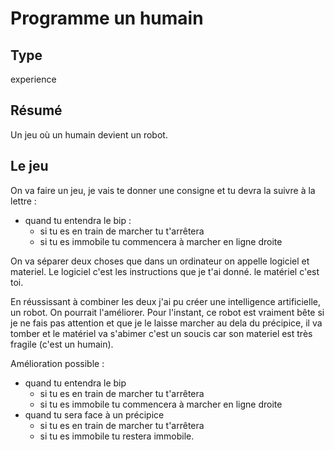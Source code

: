 Programme un humain
===================

Type
----

experience

Résumé
-------

Un jeu où un humain devient un robot.

Le jeu
-------

On va faire un jeu, je vais te donner une consigne et tu devra la suivre à la lettre :

-  quand tu entendra le bip :
   -  si tu es en train de marcher tu t'arrêtera
   -  si tu es immobile tu commencera à marcher en ligne droite

On va séparer deux choses que dans un ordinateur on appelle logiciel et materiel. Le logiciel c'est les instructions que je t'ai donné. le matériel c'est toi.

En réussissant à combiner les deux j'ai pu créer une intelligence artificielle, un robot. On pourrait l'améliorer. Pour l'instant, ce robot est vraiment bête si je ne fais pas attention et que je le laisse marcher au dela du précipice, il va tomber et le matériel va s'abimer c'est un soucis car son materiel est très fragile (c'est un humain).

Amélioration possible :

-  quand tu entendra le bip
   -  si tu es en train de marcher tu t'arrêtera
   -  si tu es immobile tu commencera à marcher en ligne droite
-  quand tu sera face à un précipice
   -  si tu es en train de marcher tu t'arrêtera
   -  si tu es immobile tu restera immobile.
